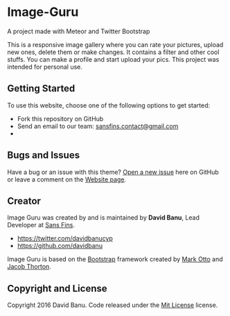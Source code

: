 # Image-Guru
A project made with Meteor and Twitter Bootstrap

This is a responsive image gallery where you can rate your pictures, upload new ones, delete them or make changes. It contains a filter and other cool stuffs. You can make a profile and start upload your pics. This project was intended for personal use.


## Getting Started

To use this website, choose one of the following options to get started:
* Fork this repository on GitHub
* Send an email to our team: sansfins.contact@gmail.com
* 
## Bugs and Issues

Have a bug or an issue with this theme? [Open a new issue](https://github.com/davidbanu/issues) here on GitHub or leave a comment on the [Website page](http://davidbanu.com/cpntact).

## Creator

Image Guru was created by and is maintained by **David Banu**, Lead Developer at [Sans Fins](http://www.sansfins.com/).

* https://twitter.com/davidbanucyp
* https://github.com/davidbanu

Image Guru is based on the [Bootstrap](http://getbootstrap.com/) framework created by [Mark Otto](https://twitter.com/mdo) and [Jacob Thorton](https://twitter.com/fat).

## Copyright and License

Copyright 2016 David Banu. Code released under the [Mit License](https://github.com/davidbanu/sansfins/blob/gh-pages/LICENSE) license.

